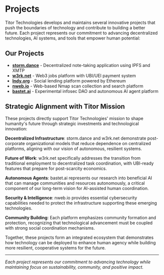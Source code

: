 # Projects

Titor Technologies develops and maintains several innovative projects that push the boundaries of technology and contribute to building a better future. Each project represents our commitment to advancing decentralized technologies, AI systems, and tools that empower human potential:

## Our Projects

- **[storm.dance](storm-dance.md)** - Decentralized note-taking application using IPFS and XMTP
- **[w3rk.net](w3rk.md)** - Web3 jobs platform with UBI/UEI payment system
- **[lndy.org](lndy.md)** - Social lending platform powered by Ethereum
- **[nweb.io](nweb.md)** - Web-based Nmap scan collection and search platform
- **[bastet.ai](bastet.md)** - Experimental infosec DAO and autonomous AI agent platform

## Strategic Alignment with Titor Mission

These projects directly support Titor Technologies' mission to shape humanity's future through strategic investments and technological innovation:

**Decentralized Infrastructure**: storm.dance and w3rk.net demonstrate post-corporate organizational models that reduce dependence on centralized platforms, aligning with our vision of autonomous, resilient systems.

**Future of Work**: w3rk.net specifically addresses the transition from traditional employment to decentralized task coordination, with UBI-ready features that prepare for post-scarcity economics.

**Autonomous Agents**: bastet.ai represents our research into beneficial AI that can manage communities and resources autonomously, a critical component of our long-term vision for AI-assisted human coordination.

**Security & Intelligence**: nweb.io provides essential cybersecurity capabilities needed to protect the infrastructure supporting these emerging technologies.

**Community Building**: Each platform emphasizes community formation and protection, recognizing that technological advancement must be coupled with strong social coordination mechanisms.

Together, these projects form an integrated ecosystem that demonstrates how technology can be deployed to enhance human agency while building more resilient, cooperative systems for the future.

---

*Each project represents our commitment to advancing technology while maintaining focus on sustainability, community, and positive impact.*

